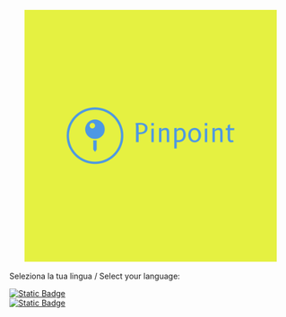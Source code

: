 
<p align="center">
  <a href="https://github.com/MindJoker/pinpoint2">
    <img src="frontend/public/logo-color.svg" alt="Pinpoint" width="450" />
  </a>
</p>

Seleziona la tua lingua / Select your language:



[![Static Badge](https://img.shields.io/badge/lang-IT-green)
](docs/README-it.md)<br>
[![Static Badge](https://img.shields.io/badge/lang-EN-red)
](docs/README-en.md)
